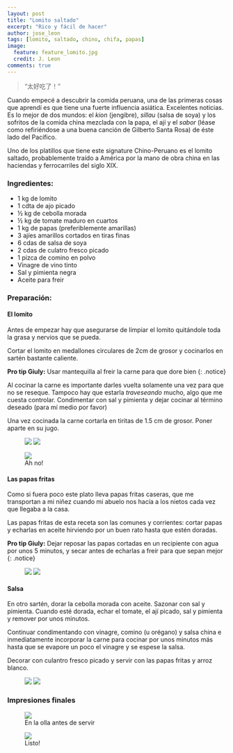 ```yaml
---
layout: post
title: "Lomito saltado"
excerpt: "Rico y fácil de hacer"
author: jose_leon
tags: [lomito, saltado, chino, chifa, papas]
image:
  feature: feature_lomito.jpg
  credit: J. Leon
comments: true
---
```

 > “太好吃了！”

Cuando empecé a descubrir la comida peruana, una de las primeras cosas que aprendí es que tiene una fuerte influencia asiática. Excelentes noticias. Es lo mejor de dos mundos: el _kion_ (jengibre), _sillau_ (salsa de soya) y los sofritos de la comida china mezclada con la papa, el ají y el _sabor_ (léase como refiriéndose a una buena canción de Gilberto Santa Rosa) de éste lado del Pacífico. 

Uno de los platillos que tiene este signature Chino-Peruano es el lomito saltado, probablemente traído a América por la mano de obra china en las haciendas y ferrocarriles del siglo XIX. 


### Ingredientes:

* 1 kg de lomito
* 1 cdta de ajo picado
* ½ kg de cebolla morada
* ½ kg de tomate maduro  en cuartos
* 1 kg de papas (preferiblemente amarillas)
* 3 ajíes amarillos cortados en tiras finas
* 6 cdas de salsa de soya
* 2 cdas de culatro fresco picado
* 1 pizca de comino en polvo
* Vinagre de vino tinto
* Sal y pimienta negra
* Aceite para freir

### Preparación:

#### El lomito

Antes de empezar hay que asegurarse de limpiar el lomito quitándole toda la grasa y nervios que se pueda.

Cortar el lomito en medallones circulares de 2cm de grosor y cocinarlos en sartén bastante caliente.

**Pro tip Giuly:** Usar mantequilla al freir la carne para que dore bien
{: .notice}

Al cocinar la carne es importante darles vuelta solamente una vez para que no se reseque. Tampoco hay que estarla *traveseando* mucho, algo que me cuesta controlar. Condimentar con sal y pimienta y dejar cocinar al término deseado (para mí medio por favor)

Una vez cocinada la carne cortarla en tiritas de 1.5 cm de grosor. Poner aparte en su jugo.

<figure class="half">
    <a href="/images/post_lomito_1.jpg"><img src="/images/post_lomito_1.jpg"></a>
    <a href="/images/post_lomito_2.jpg"><img src="/images/post_lomito_2.jpg"></a>
</figure>

<figure>
    <a href="/images/post_lomito_3.jpg"><img src="/images/post_lomito_3.jpg"></a>
    <figcaption>Ah no!</figcaption>
</figure>

#### Las papas fritas

Como si fuera poco este plato lleva papas fritas caseras, que me transportan a mi niñez cuando mi abuelo nos hacía a los nietos cada vez que llegaba a la casa. 

Las papas fritas de esta receta son las comunes y corrientes: cortar papas y echarlas en aceite hirviendo por un buen rato hasta que estén doradas. 

**Pro tip Giuly:** Dejar reposar las papas cortadas en un recipiente con agua por unos 5 minutos, y secar antes de echarlas a freír para que sepan mejor
{: .notice}

<figure class="half">
    <a href="/images/post_lomito_papas_1.jpg"><img src="/images/post_lomito_papas_1.jpg"></a>
    <a href="/images/post_lomito_papas_2.jpg"><img src="/images/post_lomito_papas_2.jpg"></a>
</figure>

#### Salsa

En otro sartén, dorar la cebolla morada con aceite. Sazonar con sal y pimienta. Cuando esté dorada, echar el tomate, el ají picado, sal y pimienta y remover por unos minutos. 

Continuar condimentando con vinagre, comino (u orégano) y salsa china e inmediatamente incorporar la carne para cocinar por unos minutos más hasta que se evapore un poco el vinagre y se espese la salsa. 

Decorar con culantro fresco picado y servir con las papas fritas y arroz blanco. 

<figure class="half">
    <a href="/images/post_lomito_sarten_1.jpg"><img src="/images/post_lomito_sarten_1.jpg"></a>
    <a href="/images/post_lomito_sarten_2.jpg"><img src="/images/post_lomito_sarten_2.jpg"></a>
</figure>

### Impresiones finales

<figure>
    <a href="/images/post_lomito_final_1.jpg"><img src="/images/post_lomito_final_1.jpg"></a>
    <figcaption>En la olla antes de servir</figcaption>
</figure>

<figure>
    <a href="/images/post_lomito_final_2.jpg"><img src="/images/post_lomito_final_2.jpg"></a>
    <figcaption>Listo!</figcaption>
</figure>


